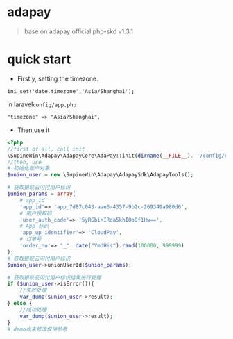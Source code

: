 # adapay
> base on adapay official php-skd v1.3.1

# quick start
- Firstly, setting the timezone.
```
ini_set('date.timezone','Asia/Shanghai');
```
in laravel`config/app.php`
```
"timezone" => "Asia/Shanghai",
```
- Then,use it 
```php
<?php
//first of all, call init
\SupineWin\Adapay\AdapayCore\AdaPay::init(dirname(__FILE__). '/config/config.json', "live");
//then, use
# 初始化账户对象
$union_user = new \SupineWin\Adapay\AdapaySdk\AdapayTools();

# 获取银联云闪付用户标识
$union_params = array(
    # app_id
    'app_id'=> 'app_7d87c043-aae3-4357-9b2c-269349a980d6',
    # 用户授权码
    'user_auth_code'=> '5yRGbi+IRda5khIQoQf1Hw==',
    # App 标识
    'app_up_identifier'=> 'CloudPay',
    # 订单号
    'order_no'=> "_". date("YmdHis").rand(100000, 999999)
);
# 获取银联云闪付用户标识
$union_user->unionUserId($union_params);

# 获取银联云闪付用户标识结果进行处理
if ($union_user->isError()){
    //失败处理
    var_dump($union_user->result);
} else {
    //成功处理
    var_dump($union_user->result);
}
# demo尚未修改仅供参考
```
